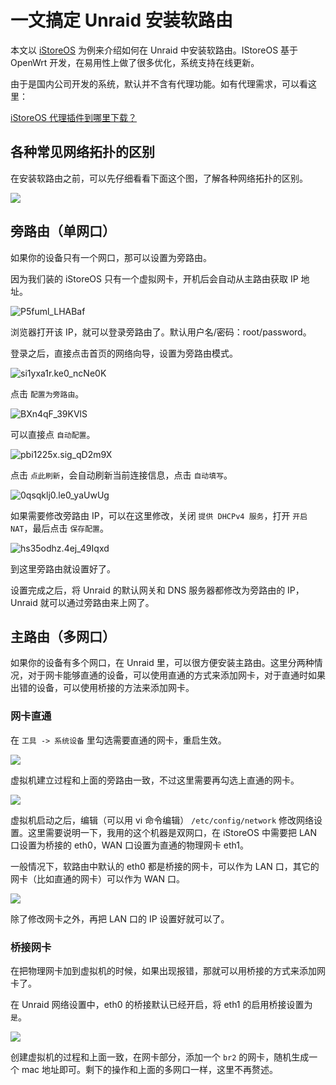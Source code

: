 # 一文搞定 Unraid 安装软路由

本文以 [iStoreOS](https://fw.koolcenter.com/iStoreOS/x86_64/) 为例来介绍如何在 Unraid 中安装软路由。IStoreOS 基于 OpenWrt 开发，在易用性上做了很多优化，系统支持在线更新。

由于是国内公司开发的系统，默认并不含有代理功能。如有代理需求，可以看这里：

[iStoreOS 代理插件到哪里下载？](/basic/question.html#istoreos代理插件到哪里下载)

## 各种常见网络拓扑的区别

在安装软路由之前，可以先仔细看看下面这个图，了解各种网络拓扑的区别。

![](https://img.slarker.me/wiki/6ebe64cbc5794c0ca4ba8c7b715e219e.webp)

## 旁路由（单网口）

如果你的设备只有一个网口，那可以设置为旁路由。

因为我们装的 iStoreOS 只有一个虚拟网卡，开机后会自动从主路由获取 IP 地址。

![P5fuml_LHABaf](https://img.slarker.me/wiki/P5fuml_LHABaf.png)

浏览器打开该 IP，就可以登录旁路由了。默认用户名/密码：root/password。

登录之后，直接点击首页的网络向导，设置为旁路由模式。

![si1yxa1r.ke0_ncNe0K](https://img.slarker.me/wiki/si1yxa1r.ke0_ncNe0K.png)

点击 `配置为旁路由`。

![BXn4qF_39KVlS](https://img.slarker.me/wiki/BXn4qF_39KVlS.png)

可以直接点 `自动配置`。

![pbi1225x.sig_qD2m9X](https://img.slarker.me/wiki/pbi1225x.sig_qD2m9X.png)

点击 `点此刷新`，会自动刷新当前连接信息，点击 `自动填写`。

![0qsqklj0.le0_yaUwUg](https://img.slarker.me/wiki/0qsqklj0.le0_yaUwUg.png)

如果需要修改旁路由 IP，可以在这里修改，关闭 `提供 DHCPv4 服务`，打开 `开启 NAT`，最后点击 `保存配置`。

![hs35odhz.4ej_49Iqxd](https://img.slarker.me/wiki/hs35odhz.4ej_49Iqxd.png)

到这里旁路由就设置好了。

设置完成之后，将 Unraid 的默认网关和 DNS 服务器都修改为旁路由的 IP，Unraid 就可以通过旁路由来上网了。

## 主路由（多网口）

如果你的设备有多个网口，在 Unraid 里，可以很方便安装主路由。这里分两种情况，对于网卡能够直通的设备，可以使用直通的方式来添加网卡，对于直通时如果出错的设备，可以使用桥接的方法来添加网卡。

### 网卡直通

在 `工具 -> 系统设备`  里勾选需要直通的网卡，重启生效。

![](https://img.slarker.me/wiki/20231208005316_W54ool.png)

虚拟机建立过程和上面的旁路由一致，不过这里需要再勾选上直通的网卡。

![](https://img.slarker.me/wiki/20231208005547_JvLatS.png)

虚拟机启动之后，编辑（可以用 vi 命令编辑） `/etc/config/network` 修改网络设置。这里需要说明一下，我用的这个机器是双网口，在 iStoreOS 中需要把 LAN 口设置为桥接的 eth0，WAN 口设置为直通的物理网卡 eth1。

一般情况下，软路由中默认的 eth0 都是桥接的网卡，可以作为 LAN 口，其它的网卡（比如直通的网卡）可以作为 WAN 口。

![](https://img.slarker.me/wiki/5dsGV0_wQ2pnl.png)

除了修改网卡之外，再把 LAN 口的 IP 设置好就可以了。

### 桥接网卡

在把物理网卡加到虚拟机的时候，如果出现报错，那就可以用桥接的方式来添加网卡了。

在 Unraid 网络设置中，eth0 的桥接默认已经开启，将 eth1 的启用桥接设置为 `是`。

![](https://img.slarker.me/wiki/20231208020629_fjnrR0.png)

创建虚拟机的过程和上面一致，在网卡部分，添加一个 `br2` 的网卡，随机生成一个 mac 地址即可。剩下的操作和上面的多网口一样，这里不再赘述。